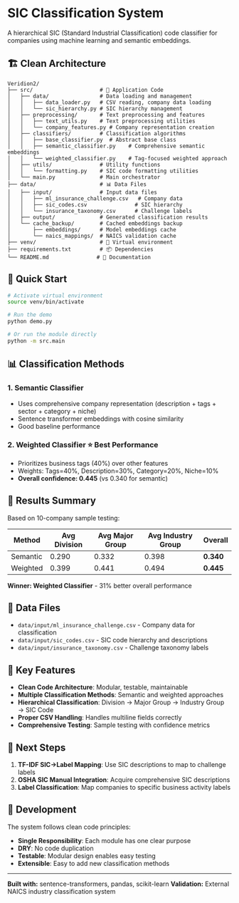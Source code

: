 # SIC Classification System

A hierarchical SIC (Standard Industrial Classification) code classifier for companies using machine learning and semantic embeddings.

## 🏗️ Clean Architecture

```
Veridion2/
├── src/                     # 🧠 Application Code
│   ├── data/                # Data loading and management
│   │   ├── data_loader.py   # CSV reading, company data loading
│   │   └── sic_hierarchy.py # SIC hierarchy management
│   ├── preprocessing/       # Text preprocessing and features
│   │   ├── text_utils.py    # Text preprocessing utilities
│   │   └── company_features.py # Company representation creation
│   ├── classifiers/         # Classification algorithms
│   │   ├── base_classifier.py  # Abstract base class
│   │   ├── semantic_classifier.py    # Comprehensive semantic embeddings
│   │   └── weighted_classifier.py    # Tag-focused weighted approach
│   ├── utils/               # Utility functions
│   │   └── formatting.py    # SIC code formatting utilities
│   └── main.py              # Main orchestrator
├── data/                    # 📊 Data Files
│   ├── input/               # Input data files
│   │   ├── ml_insurance_challenge.csv   # Company data
│   │   ├── sic_codes.csv               # SIC hierarchy
│   │   └── insurance_taxonomy.csv      # Challenge labels
│   ├── output/              # Generated classification results
│   └── cache_backup/        # Cached embeddings backup
│       ├── embeddings/      # Model embeddings cache
│       └── naics_mappings/  # NAICS validation cache
├── venv/                    # 🐍 Virtual environment
├── requirements.txt         # 📦 Dependencies
└── README.md               # 📖 Documentation
```

## 🚀 Quick Start

```bash
# Activate virtual environment
source venv/bin/activate

# Run the demo
python demo.py

# Or run the module directly
python -m src.main
```

## 📊 Classification Methods

### 1. **Semantic Classifier**
- Uses comprehensive company representation (description + tags + sector + category + niche)
- Sentence transformer embeddings with cosine similarity
- Good baseline performance

### 2. **Weighted Classifier** ⭐ **Best Performance**
- Prioritizes business tags (40%) over other features
- Weights: Tags=40%, Description=30%, Category=20%, Niche=10%
- **Overall confidence: 0.445** (vs 0.340 for semantic)

## 🎯 Results Summary

Based on 10-company sample testing:

| Method    | Avg Division | Avg Major Group | Avg Industry Group | **Overall** |
|-----------|-------------|-----------------|-------------------|-------------|
| Semantic  | 0.290       | 0.332          | 0.398             | **0.340**   |
| Weighted  | 0.399       | 0.441          | 0.494             | **0.445**   |

**Winner: Weighted Classifier** - 31% better overall performance

## 📁 Data Files

- `data/input/ml_insurance_challenge.csv` - Company data for classification
- `data/input/sic_codes.csv` - SIC code hierarchy and descriptions
- `data/input/insurance_taxonomy.csv` - Challenge taxonomy labels

## 🔧 Key Features

- **Clean Code Architecture**: Modular, testable, maintainable
- **Multiple Classification Methods**: Semantic and weighted approaches
- **Hierarchical Classification**: Division → Major Group → Industry Group → SIC Code
- **Proper CSV Handling**: Handles multiline fields correctly
- **Comprehensive Testing**: Sample testing with confidence metrics

## 🎯 Next Steps

1. **TF-IDF SIC→Label Mapping**: Use SIC descriptions to map to challenge labels
2. **OSHA SIC Manual Integration**: Acquire comprehensive SIC descriptions
3. **Label Classification**: Map companies to specific business activity labels

## 🧪 Development

The system follows clean code principles:
- **Single Responsibility**: Each module has one clear purpose
- **DRY**: No code duplication
- **Testable**: Modular design enables easy testing
- **Extensible**: Easy to add new classification methods

---

**Built with:** sentence-transformers, pandas, scikit-learn
**Validation:** External NAICS industry classification system 